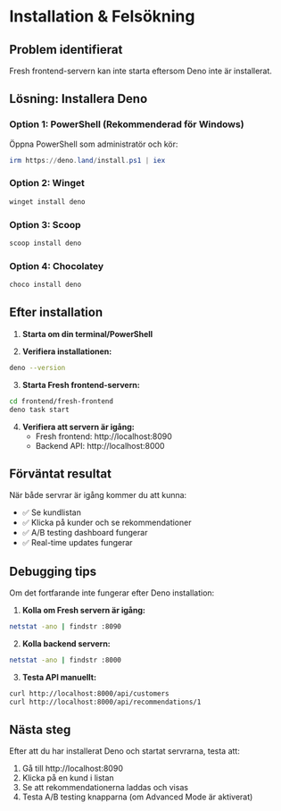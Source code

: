 # Installation & Felsökning

## Problem identifierat
Fresh frontend-servern kan inte starta eftersom Deno inte är installerat.

## Lösning: Installera Deno

### Option 1: PowerShell (Rekommenderad för Windows)
Öppna PowerShell som administratör och kör:
```powershell
irm https://deno.land/install.ps1 | iex
```

### Option 2: Winget
```powershell
winget install deno
```

### Option 3: Scoop
```powershell
scoop install deno
```

### Option 4: Chocolatey
```powershell
choco install deno
```

## Efter installation

1. **Starta om din terminal/PowerShell**

2. **Verifiera installationen:**
```bash
deno --version
```

3. **Starta Fresh frontend-servern:**
```bash
cd frontend/fresh-frontend
deno task start
```

4. **Verifiera att servern är igång:**
   - Fresh frontend: http://localhost:8090
   - Backend API: http://localhost:8000

## Förväntat resultat
När både servrar är igång kommer du att kunna:
- ✅ Se kundlistan
- ✅ Klicka på kunder och se rekommendationer
- ✅ A/B testing dashboard fungerar
- ✅ Real-time updates fungerar

## Debugging tips
Om det fortfarande inte fungerar efter Deno installation:

1. **Kolla om Fresh servern är igång:**
```bash
netstat -ano | findstr :8090
```

2. **Kolla backend servern:**
```bash
netstat -ano | findstr :8000
```

3. **Testa API manuellt:**
```bash
curl http://localhost:8000/api/customers
curl http://localhost:8000/api/recommendations/1
```

## Nästa steg
Efter att du har installerat Deno och startat servrarna, testa att:
1. Gå till http://localhost:8090
2. Klicka på en kund i listan
3. Se att rekommendationerna laddas och visas
4. Testa A/B testing knapparna (om Advanced Mode är aktiverat) 